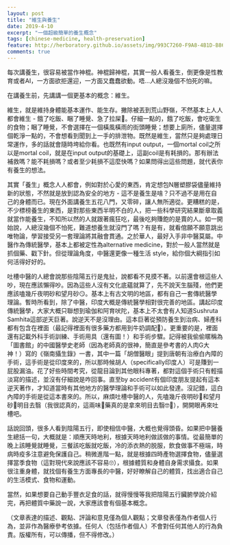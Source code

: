 ```yaml
---
layout: post
title: "維生與養生"
date: 2019-4-10
excerpt: "一個超級簡單的養生概念"
tags: [chinese-medicine, health-preservation]
feature: http://herboratory.github.io/assets/img/993C7260-F9A8-4B1D-B86A-11C737F39862.jpeg
comments: true
---
```


每次講養生，很容易被當作神棍。神棍歸神棍，其實一般人看養生，倒更像是性教育或者AI，一方面欲拒還迎，一方面又蠢蠢欲動。唔...人總沒幾個不怕死的嘛。

在講養生前，先講講一個更基本的概念：維生。

維生，就是維持身體能基本運作、能生存。撇除被丟到荒山野嶺，不然基本上人人都會維生 - 餓了吃飯、睏了睡覺、急了拉屎💩。仔細一點的，餓了吃飯，會吃衛生的食物；睏了睡覺，不會選擇在一個橫風橫雨的街頭睡覺；想要上廁所，儘量選擇個乾淨一點的，不會想看到聞到上一手的排泄物。既然是維生，當然只是夠處理日常運作，多的話就會隨時垮給你看。也既然有input output，一個mortal coil之所以是mortal coil，就是在input output的基礎上，這副coil是有耗損的。那有辦法補救嗎？能不耗損嗎？或者至少耗損不這麼快嗎？如果問得出這些問題，就代表你有養生的想法。

其實「養生」概念人人都會，例如對於心愛的東西，肯定想包N層塑膠袋儘量維持新的狀態，不然就是放到認為安全的地方 - 這不是養生是啥？只不過不是用在自己的身體而已。現在外面講養生五花八門，又零碎，讓人無所適從。更糟糕的是，不少標榜養生的東西，是對那些東西半明不白的人，把一些科學研究結果斷章取義就當作能養生，不知所以然的人就跟著瘋狂吃，最後吃夠賺飽的是賣的人。如一開始說，人總沒幾個不怕死，難道想養生就沒門了嗎？有是有，就看倌願不願意跳出唯物論，學習接受另一套理論將其融會貫通。之於華人，最好入手非中醫莫屬。中醫作為傳統醫學，基本上都被定性為alternative medicine，對於一般人當然就是抓個藥、戳下針。但從理論角度，中醫還更像一種生活 style，給你個大綱指引如何活得好好的。

吐槽中醫的人總會說那些陰陽五行是鬼扯，說都看不見摸不著。以前還會根這些人吵，現在應該懶得吵。因為這些人沒有文化底蘊就算了，先不說天生腦殘，他們更應該嗑幾斤夜明砂和望月砂😏。基本上有古文明的地區，都有自己一套傳統醫學理論。暫時所看到，除了中醫，印度大概是傳統醫學相對很完善的地區。講起印度傳統醫學，大家大概只聯想到瑜伽和阿育吠陀，基本上不太會有人知道Sushruta Samhita這部逆天巨著。說逆天不是沒理由。這本巨著從預防養生到治病、婦產科都有包含在裡面（最記得裡面有很多藥方都用到牛奶調配🥛）。更重要的是，裡面還有記載外科手術訓練、手術用具（還有圖！）和手術步驟。記得被我偷偷暱稱為「圖書館」的中國醫學史老師（因為老師真的很神，簡直是參考書的人肉G大神！）寫的《嶺南攝生錄》一書，其中一篇「胡僧醫眼」提到唐朝有治療白內障的手術，這手術是從印度來的，所以那時候胡人（specifically印度人）可是賺到一屁股漏油。花了好些時間考究，從龍目論到其他眼科專著，都對這個手術只有輕描淡寫的描述，並沒有仔細說是咋回事。直至by accident有個印度朋友提起有這本逆天著作，才知道當時有其他地方的醫學理論和手術可以如此發達。沒記錯，這白內障的手術是從這本書來的。所以，麻煩吐槽中醫的人，先嗑幾斤夜明砂💩和望月砂💩明目去翳（我很認真的，這兩味💩藥真的是拿來明目去翳🤓🧐），開開眼再來吐槽吧。

話說回頭，很多人看到陰陽五行，即使相信中醫，大概也覺得頭昏。如果把中醫養生總括一句，大概就是：順應天時地利，根據天時地利做該做的事情。從最簡單的晚上該睡覺就睡覺，三餐該吃飯就吃飯，冷的添衣熱的脱服，飲食做事不極端，時病時疫多注意避免保護自己。稍微進階一點，就是根據四時產物選擇食物，儘量選擇當季食物（這對現代來說應該不容易🙄），根據體質和身體自身需求攝食。如果很注重身體，就找個有養生方面專長的中醫，好好瞭解自己的體質，找出適合自己的生活模式、食物和運動。

當然，如果想要自己動手豐衣足食的話，就得慢慢等我把陰陽五行臟腑學說介紹完，再把體質中藥說一說，大家應該會有個基本概念。

（文章表達的描述、觀點、評論和意見僅為個人觀點；文章發表僅為作者個人行為，並非作為醫療參考依據。任何人（包括作者個人）不會對任何其他人的行為負責。版權所有，可以傳播，但不得修改。）
